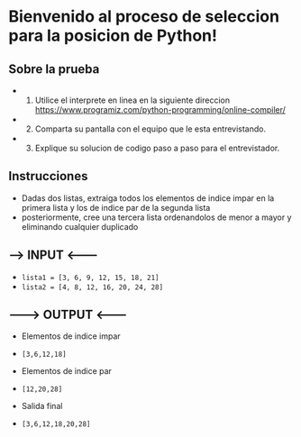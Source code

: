 # Bienvenido al proceso de seleccion para la posicion de Python!

## Sobre la prueba
- 1. Utilice el interprete en linea en la siguiente direccion https://www.programiz.com/python-programming/online-compiler/
- 2. Comparta su pantalla con el equipo que le esta entrevistando.
- 3. Explique su solucion de codigo paso a paso para el entrevistador.


## Instrucciones
- Dadas dos listas,  extraiga todos los elementos de indice impar en la primera lista y los de indice par de la segunda lista
- posteriormente, cree una tercera lista ordenandolos de menor a mayor y eliminando cualquier duplicado

## --> INPUT <---

- `lista1 = [3, 6, 9, 12, 15, 18, 21]`
- `lista2 = [4, 8, 12, 16, 20, 24, 28]`

## ---> OUTPUT <---

- Elementos de indice impar
- `[3,6,12,18]`

- Elementos de indice par
- `[12,20,28]`

- Salida final
- `[3,6,12,18,20,28]`
